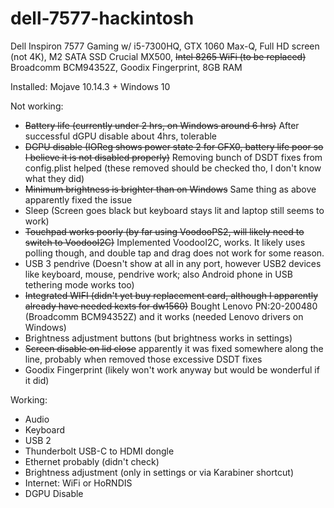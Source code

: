 # dell-7577-hackintosh

Dell Inspiron 7577 Gaming w/ i5-7300HQ, GTX 1060 Max-Q, Full HD screen (not 4K), M2 SATA SSD Crucial MX500, ~~Intel 8265 WiFi (to be replaced)~~ Broadcomm BCM94352Z, Goodix Fingerprint, 8GB RAM

Installed: Mojave 10.14.3 + Windows 10

Not working:
- ~~Battery life (currently under 2 hrs, on Windows around 6 hrs)~~ After successful dGPU disable about 4hrs, tolerable
- ~~DGPU disable (IOReg shows power state 2 for GFX0, battery life poor so I believe it is not disabled properly)~~ Removing bunch of DSDT fixes from config.plist helped (these removed should be checked tho, I don't know what they did)
- ~~Minimum brightness is brighter than on Windows~~ Same thing as above apparently fixed the issue
- Sleep (Screen goes black but keyboard stays lit and laptop still seems to work)
- ~~Touchpad works poorly (by far using VoodooPS2, will likely need to switch to VoodooI2C)~~ Implemented VoodooI2C, works. It likely uses polling though, and double tap and drag does not work for some reason.
- USB 3 pendrive (Doesn't show at all in any port, however USB2 devices like keyboard, mouse, pendrive work; also Android phone in USB tethering mode works too)
- ~~Integrated WIFI (didn't yet buy replacement card, although I apparently already have needed kexts for dw1560)~~ Bought Lenovo PN:20-200480 (Broadcomm BCM94352Z) and it works (needed Lenovo drivers on Windows)
- Brightness adjustment buttons (but brightness works in settings)
- ~~Screen disable on lid close~~ apparently it was fixed somewhere along the line, probably when removed those excessive DSDT fixes
- Goodix Fingerprint (likely won't work anyway but would be wonderful if it did)

Working:
- Audio
- Keyboard
- USB 2
- Thunderbolt USB-C to HDMI dongle
- Ethernet probably (didn't check)
- Brightness adjustment (only in settings or via Karabiner shortcut)
- Internet: WiFi or HoRNDIS
- DGPU Disable
